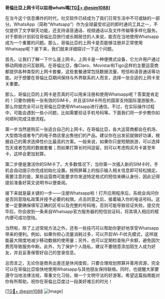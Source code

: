 **哥倫比亞上网卡可以註冊whats嗎[[TG💪+ @esim1088](https://t.me/s/esim1088)]**

在当今这个信息爆炸的时代，社交软件已经成为了我们日常生活中不可或缺的一部分。WhatsApp（简称“Whatsapp”）作为全球最受欢迎的即时通讯工具之一，不仅提供了文字聊天功能，还支持语音通话、视频通话以及文件传输等多样化服务。对于那些计划前往哥倫比亞旅行或长期居住的人来说，能否在当地使用Whatsapp成为一个重要的问题。那么，哥倫比亞的上网卡是否能够注册并正常使用Whatsapp呢？接下来，我们就来详细探讨一下这个问题。

首先，让我们了解一下什么是上网卡。上网卡是一种便携式设备，它允许用户通过移动网络访问互联网。在哥倫比亞，像Claro、Movistar和Tigo这样的主要运营商都提供各种类型的上网卡套餐，这些套餐通常包括数据流量、短信和语音通话等功能。对于想要在哥倫比亞期间保持与外界联系的人而言，选择一张合适的上网卡至关重要。

那么，哥倫比亞的上网卡是否真的可以用来注册和使用Whatsapp呢？答案是肯定的！只要你拥有一张有效的SIM卡，并且该SIM卡所在的国家支持国际漫游服务，那么你就完全可以在哥倫比亞使用Whatsapp进行通信。不过，在实际操作过程中，可能会遇到一些小问题，比如需要验证手机号码等。下面我们将一步步教你如何顺利完成注册流程。

第一步当然是购买一张适合自己的上网卡。在哥倫比亞，各大运营商都会在机场、大型商场或者专门的电子商店里出售他们的产品。建议你在出发前就做好功课，根据自己的需求选择性价比最高的方案。一般来说，如果你只是短期旅游，可以选择包天或者包周的数据套餐；而如果打算长时间逗留，则可以考虑购买月卡甚至年卡，这样会更加划算。

第二步便是激活你的SIM卡了。大多数情况下，当你第一次插入新的SIM卡时，手机会自动提示你完成初始化设置。按照屏幕上的指示输入相关信息即可轻松搞定。需要注意的是，某些运营商可能要求你发送特定格式的短信来确认身份，因此记得提前准备好英文说明书以便查阅。

接下来就是最关键的一步——注册Whatsapp啦！打开应用程序后，系统会询问你是否同意隐私政策并授予必要的权限。点击同意之后，接着输入你的电话号码。这里一定要确保填写正确的区号以及完整的号码哦，否则可能导致验证失败。提交完毕后，你会收到一条来自Whatsapp官方服务器的短信验证码，将其填入相应的框内便可成功登陆。

当然啦，除了上述常规方法之外，还有一些技巧可以帮助你更好地享受Whatsapp带来的便利。例如，如果你担心流量消耗过多，可以开启Wi-Fi优先模式，这样就能最大限度地减少移动数据的使用量；另外，也可以定期检查账户余额，避免因欠费而导致服务中断。此外，为了保护个人隐私，建议不要随意添加陌生人成为好友，并且妥善保管好自己的登录信息。

总而言之，无论你是商务出差还是休闲度假，只要合理规划预算并善用资源，完全可以在哥倫比亞愉快地使用Whatsapp与其他朋友保持联络。同时，也提醒大家要遵守当地法律法规，尊重文化习俗，做一个文明守法的好游客。希望这篇指南能对你有所帮助，祝你在哥倫比亞度过一段美好难忘的时光！

[[TG💪+ @esim1088](https://t.me/s/esim1088) ![Image](https://i.postimg.cc/4NQfJmqS/Snipaste-2025-05-13-00-14-12.png)]
